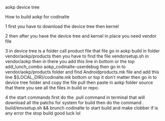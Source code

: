 aokp device tree

How to build aokp for codinalte 

1 first you have to download the device tree then kernel 


 
2 then after you have the device tree and kernel in place you need vendor file
 



3 in device tree is a folder call product file that file go in aokp build in folder vendor/aokp/products then you have to find the file vendorsetup.sh in vendor/aokp then in there you add this line in bottom or the top add_lunch_combo aokp_codinalte-userdebug then go in to vendor/aokp/products folder and find Androidproducts.mk file and add this line $(LOCAL_DIR)/codinalte.mk bottom or top it don't matter then go in to device tree folder and copy the file pull then paste in aokp folder source that there you see all the files in build or repo.



4 the start commands first do the .pull command in terminal that will download all the patchs for system for build then do the command . build/envsetup.sh && brunch codinalte to start build and make clobber if is any error the stop build good luck lol
